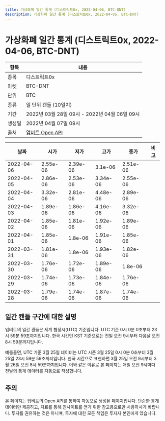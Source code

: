 ```yaml
---
title: 가상화폐 일간 통계 (디스트릭트0x, 2022-04-06, BTC-DNT)
description: 가상화폐 일간 통계 (디스트릭트0x, 2022-04-06, BTC-DNT)
---
```



가상화폐 일간 통계 (디스트릭트0x, 2022-04-06, BTC-DNT)
===

|항목|내용|
|--|--|
|종목|디스트릭트0x|
|마켓|BTC-DNT|
|단위|BTC|
|종류|일 단위 캔들 (10일치)|
|기간|2022년 03월 28일 09시 - 2022년 04월 06일 09시|
|생성일|2022년 04월 07일 09시|
|출처|[업비트 Open API](https://docs.upbit.com)|


|날짜|시가|저가|고가|종가|비고|
|--|--|--|--|--|--|
|2022-04-06|2.55e-06|2.39e-06|3.1e-06|2.51e-06|    |
|2022-04-05|2.86e-06|2.53e-06|3.34e-06|2.55e-06|    |
|2022-04-04|3.32e-06|2.81e-06|4.48e-06|2.89e-06|    |
|2022-04-03|1.89e-06|1.86e-06|4.16e-06|3.32e-06|    |
|2022-04-02|1.85e-06|1.81e-06|1.92e-06|1.89e-06|    |
|2022-04-01|1.85e-06|1.8e-06|1.91e-06|1.85e-06|    |
|2022-03-31|1.81e-06|1.8e-06|1.93e-06|1.82e-06|    |
|2022-03-30|1.76e-06|1.72e-06|1.89e-06|1.8e-06|    |
|2022-03-29|1.74e-06|1.73e-06|1.84e-06|1.76e-06|    |
|2022-03-28|1.79e-06|1.74e-06|1.87e-06|1.74e-06|    |


일간 캔들 구간에 대한 설명
---


업비트의 일간 캔들은 세계 협정시(UTC) 기준입니다. 
UTC 기준 0시 0분 0초부터 23시 59분 59초까지입니다. 
한국 시간인 KST 기준으로는 전일 오전 9시부터 다음날 오전 8시 59분까지입니다. 


예를들면, UTC 기준 3월 25일 데이터는 UTC 시준 3월 25일 0시 0분 0초부터 3월 25일 23시 59분 59초까지입니다. 
한국 시간으로 표현하면 3월 25일 오전 9시부터 3월 26일 오전 8시 59분까지입니다. 
이와 같은 이유로 본 페이지는 매일 오전 9시마다 전날의 통계 데이터를 자동으로 작성합니다. 


주의
---


본 페이지는 업비트의 Open API를 통하여 자동으로 생성된 페이지입니다. 
단순한 통계 데이터만 제공하고, 자료를 통해 인사이트를 얻기 위한 참고용으로만 사용하시기 바랍니다. 
투자를 권유하는 것은 아니며, 투자에 대한 모든 책임은 투자자 본인에게 있습니다. 
